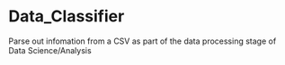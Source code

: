 # Data_Classifier
Parse out infomation from a CSV as part of the data processing stage of Data Science/Analysis
